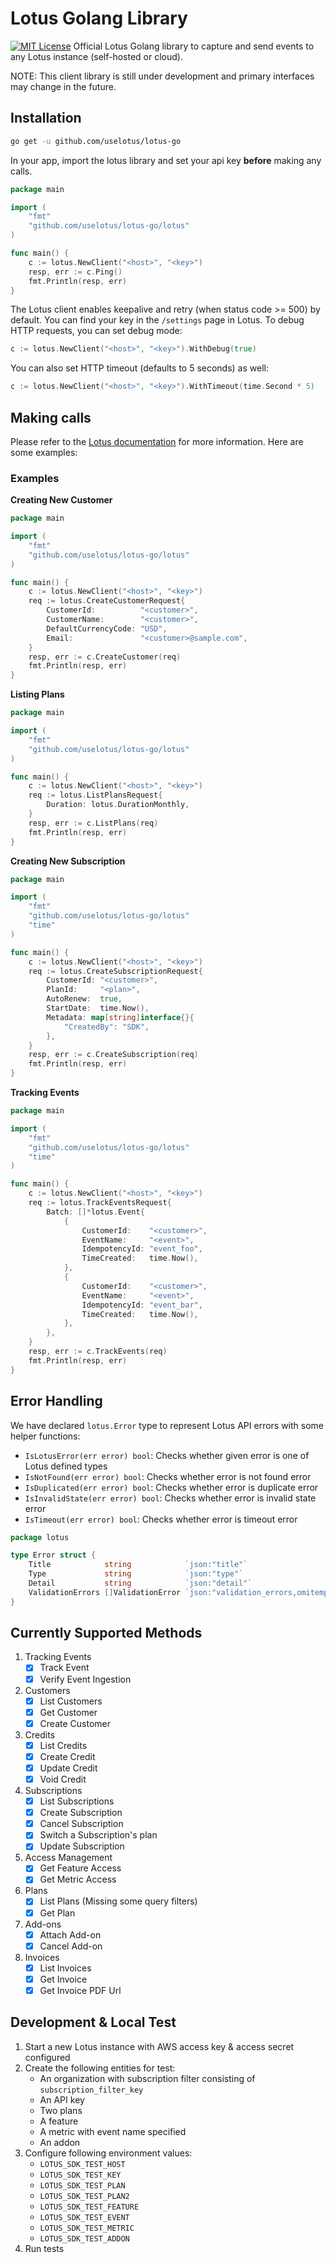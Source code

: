 # Lotus Golang Library

[![MIT License](https://img.shields.io/badge/License-MIT-red.svg?style=flat)](https://opensource.org/licenses/MIT)
Official Lotus Golang library to capture and send events to any Lotus instance (self-hosted or cloud).

NOTE: This client library is still under development and primary interfaces may change in the future.

## Installation

```bash
go get -u github.com/uselotus/lotus-go
```

In your app, import the lotus library and set your api key **before** making any calls.

```go
package main

import (
	"fmt"
	"github.com/uselotus/lotus-go/lotus"
)

func main() {
	c := lotus.NewClient("<host>", "<key>")
	resp, err := c.Ping()
	fmt.Println(resp, err)
}
```

The Lotus client enables keepalive and retry (when status code >= 500) by default. You can find your key in the
`/settings` page in Lotus. To debug HTTP requests, you can set debug mode:

```go
c := lotus.NewClient("<host>", "<key>").WithDebug(true)
```

You can also set HTTP timeout (defaults to 5 seconds) as well:

```go
c := lotus.NewClient("<host>", "<key>").WithTimeout(time.Second * 5)
```

## Making calls

Please refer to the [Lotus documentation](https://docs.uselotus.io/docs/api/) for more information. Here are some
examples:

### Examples

**Creating New Customer**

```go
package main

import (
	"fmt"
	"github.com/uselotus/lotus-go/lotus"
)

func main() {
	c := lotus.NewClient("<host>", "<key>")
	req := lotus.CreateCustomerRequest{
		CustomerId:          "<customer>",
		CustomerName:        "<customer>",
		DefaultCurrencyCode: "USD",
		Email:               "<customer>@sample.com",
	}
	resp, err := c.CreateCustomer(req)
	fmt.Println(resp, err)
}

```

**Listing Plans**

```go
package main

import (
	"fmt"
	"github.com/uselotus/lotus-go/lotus"
)

func main() {
	c := lotus.NewClient("<host>", "<key>")
	req := lotus.ListPlansRequest{
		Duration: lotus.DurationMonthly,
	}
	resp, err := c.ListPlans(req)
	fmt.Println(resp, err)
}
```

**Creating New Subscription**

```go
package main

import (
	"fmt"
	"github.com/uselotus/lotus-go/lotus"
	"time"
)

func main() {
	c := lotus.NewClient("<host>", "<key>")
	req := lotus.CreateSubscriptionRequest{
		CustomerId: "<customer>",
		PlanId:     "<plan>",
		AutoRenew:  true,
		StartDate:  time.Now(),
		Metadata: map[string]interface{}{
			"CreatedBy": "SDK",
		},
	}
	resp, err := c.CreateSubscription(req)
	fmt.Println(resp, err)
}

```

**Tracking Events**

```go
package main

import (
	"fmt"
	"github.com/uselotus/lotus-go/lotus"
	"time"
)

func main() {
	c := lotus.NewClient("<host>", "<key>")
	req := lotus.TrackEventsRequest{
		Batch: []*lotus.Event{
			{
				CustomerId:    "<customer>",
				EventName:     "<event>",
				IdempotencyId: "event_foo",
				TimeCreated:   time.Now(),
			},
			{
				CustomerId:    "<customer>",
				EventName:     "<event>",
				IdempotencyId: "event_bar",
				TimeCreated:   time.Now(),
			},
		},
	}
	resp, err := c.TrackEvents(req)
	fmt.Println(resp, err)
}

```

## Error Handling

We have declared `lotus.Error` type to represent Lotus API errors with some helper functions:

- `IsLotusError(err error) bool`: Checks whether given error is one of Lotus defined types
- `IsNotFound(err error) bool`: Checks whether error is not found error
- `IsDuplicated(err error) bool`: Checks whether error is duplicate error
- `IsInvalidState(err error) bool`: Checks whether error is invalid state error
- `IsTimeout(err error) bool`: Checks whether error is timeout error

```go
package lotus

type Error struct {
	Title            string            `json:"title"`
	Type             string            `json:"type"`
	Detail           string            `json:"detail"`
	ValidationErrors []ValidationError `json:"validation_errors,omitempty"`
}

```

## Currently Supported Methods

1. Tracking Events
    - [x] Track Event
    - [x] Verify Event Ingestion
2. Customers
    - [x] List Customers
    - [x] Get Customer
    - [x] Create Customer
3. Credits
    - [x] List Credits
    - [x] Create Credit
    - [x] Update Credit
    - [x] Void Credit
4. Subscriptions
    - [x] List Subscriptions
    - [x] Create Subscription
    - [x] Cancel Subscription
    - [x] Switch a Subscription's plan
    - [x] Update Subscription
5. Access Management
    - [x] Get Feature Access
    - [x] Get Metric Access
6. Plans
    - [x] List Plans (Missing some query filters)
    - [x] Get Plan
7. Add-ons
    - [x] Attach Add-on
    - [x] Cancel Add-on
8. Invoices
    - [x] List Invoices
    - [x] Get Invoice
    - [x] Get Invoice PDF Url

## Development & Local Test

1. Start a new Lotus instance with AWS access key & access secret configured
2. Create the following entities for test:
    - An organization with subscription filter consisting of `subscription_filter_key`
    - An API key
    - Two plans
    - A feature
    - A metric with event name specified
    - An addon
3. Configure following environment values:
    - `LOTUS_SDK_TEST_HOST`
    - `LOTUS_SDK_TEST_KEY`
    - `LOTUS_SDK_TEST_PLAN`
    - `LOTUS_SDK_TEST_PLAN2`
    - `LOTUS_SDK_TEST_FEATURE`
    - `LOTUS_SDK_TEST_EVENT`
    - `LOTUS_SDK_TEST_METRIC`
    - `LOTUS_SDK_TEST_ADDON`
4. Run tests
